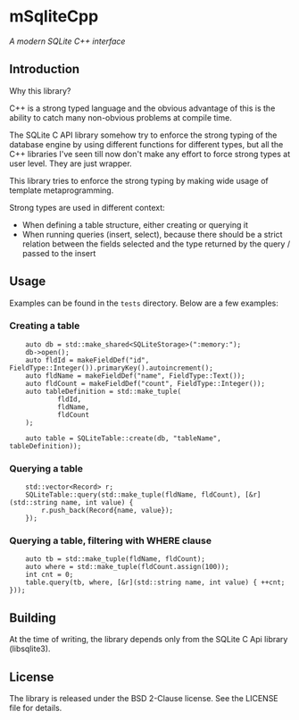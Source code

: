 # mSqliteCpp
_A modern SQLite C++ interface_

## Introduction
Why this library?

C++ is a strong typed language and the obvious advantage of this is the ability to catch many non-obvious problems at
compile time.

The SQLite C API library somehow try to enforce the strong typing of the database engine by using different functions
for different types, but all the C++ libraries I've seen till now don't make any effort to force strong types at user
level. They are just wrapper.

This library tries to enforce the strong typing by making wide usage of template metaprogramming.

Strong types are used in different context:

- When defining a table structure, either creating or querying it
- When running queries (insert, select), because there should be a strict relation between the fields selected and the
type returned by the query / passed to the insert

## Usage
Examples can be found in the `tests` directory. Below are a few examples:

### Creating a table

```
    auto db = std::make_shared<SQLiteStorage>(":memory:");
    db->open();
    auto fldId = makeFieldDef("id", FieldType::Integer()).primaryKey().autoincrement();
    auto fldName = makeFieldDef("name", FieldType::Text());
    auto fldCount = makeFieldDef("count", FieldType::Integer());
    auto tableDefinition = std::make_tuple(
            fldId,
            fldName,
            fldCount
    );

    auto table = SQLiteTable::create(db, "tableName", tableDefinition));
```

### Querying a table

```
    std::vector<Record> r;
    SQLiteTable::query(std::make_tuple(fldName, fldCount), [&r](std::string name, int value) {
        r.push_back(Record{name, value});
    });
```

### Querying a table, filtering with WHERE clause

```
    auto tb = std::make_tuple(fldName, fldCount);
    auto where = std::make_tuple(fldCount.assign(100));
    int cnt = 0;
    table.query(tb, where, [&r](std::string name, int value) { ++cnt; }));
```

## Building
At the time of writing, the library depends only from the SQLite C Api library (libsqlite3).

## License
The library is released under the BSD 2-Clause license. See the LICENSE file for details.
